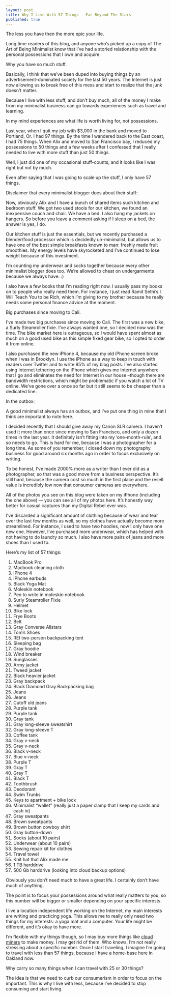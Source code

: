 ```yaml
---
layout: post
title: Why I Live With 57 Things - Far Beyond The Stars
published: true
---
```


The less you have then the more epic your life.
<p>
Long time readers of this blog, and anyone who’s picked up a copy of The Art of Being Minimalist know that I’ve had a storied relationship with the personal possessions that I own and acquire.
<p>
Why you have so much stuff.
<p>
Basically, I think that we’ve been duped into buying things by an advertisement-dominated society for the last 50 years. The Internet is just now allowing us to break free of this mess and start to realize that the junk doesn’t matter.
<p>
Because I live with less stuff, and don’t buy much, all of the money I make from my minimalist business can go towards experiences such as travel and learning.
<p>
In my mind experiences are what life is worth living for, not possessions.
<p>
Last year, when I quit my job with $3,000 in the bank and moved to Portland, Or. I had 97 things. By the time I wandered back to the East coast, I had 75 things. When Alix and moved to San Francisco bay, I reduced my possessions to 50 things and a few weeks after I confessed that I really needed to live with more stuff than just 50 things.
<p>
Well, I just did one of my occasional stuff-counts, and it looks like I was right but not by much.
<p>
Even after saying that I was going to scale up the stuff, I only have 57 things.
<p>
Disclaimer that every minimalist blogger does about their stuff:
<p>
Now, obviously Alix and I have a bunch of shared items such kitchen and bedroom stuff. We got two used stools for our kitchen, we found an inexpensive couch and chair. We have a bed. I also hang my jackets on hangers. So before you leave a comment asking if I sleep on a bed, the answer is yes, I do.
<p>
Our kitchen stuff is just the essentials, but we recently purchased a blender/food processor which is decidedly un-minimalist, but allows us to have one of the best simple breakfasts known to man: freshly made fruit smoothies. My energy levels have skyrocketed and I’ve continued to lose weight because of this investment.
<p>
I’m counting my underwear and socks together because every other minimalist blogger does too. We’re allowed to cheat on undergarments because we always have. :)
<p>
I also have a few books that I’m reading right now. I usually pass my books on to people who really need them. For instance, I just read Ramit Sethi’s I Will Teach You to be Rich, which I’m giving to my brother because he really needs some personal finance advice at the moment.
<p>
Big purchases since moving to Cali.
<p>
I’ve made two big purchases since moving to Cali. The first was a new bike, a Surly Steamroller fixie. I’ve always wanted one, so I decided now was the time. The bike market here is outrageous, so I would have spent almost as much on a good used bike as this simple fixed gear bike, so I opted to order it from online.
<p>
I also purchased the new iPhone 4, because my old iPhone screen broke when I was in Brooklyn. I use the iPhone as a way to keep in touch with readers over Twitter and to write 85% of my blog posts. I’ve also started using Internet tethering on the iPhone which gives me Internet anywhere that I go and eliminates the need for Internet in our house –though there are bandwidth restrictions, which might be problematic if you watch a lot of TV online. We’ve gone over a once so far but it still seems to be cheaper than a dedicated line.
<p>
In the outbox:
<p>
A good minimalist always has an outbox, and I’ve put one thing in mine that I think are important to note here.
<p>
I decided recently that I should give away my Canon SLR camera. I haven’t used it more than once since moving to San Francisco, and only a dozen times in the last year. It definitely isn’t fitting into my ‘one-month-rule’, and so needs to go. This is hard for me, because I was a photographer for a long time. As some of you remember, I closed down my photography business for good around six months ago in order to focus exclusively on writing.
<p>
To be honest, I’ve made 2000% more as a writer than I ever did as a photographer, so that was a good move from a business perspective. It’s still hard, because the camera cost so much in the first place and the resell value is incredibly low now that consumer cameras are everywhere.
<p>
All of the photos you see on this blog were taken on my iPhone (including the one above) — you can see all of my photos here. It’s honestly way better for casual captures than my Digital Rebel ever was.
<p>
I’ve discarded a significant amount of clothing because of wear and tear over the last few months as well, so my clothes have actually become more streamlined. For instance, I used to have two hoodies, now I only have one new one. However, I’ve purchased more underwear, which has helped with not having to do laundry so much. I also have more pairs of jeans and more shoes than I used to.
<p>
Here’s my list of 57 things:
<ol>
<li>MacBook Pro</li>
<li>Macbook cleaning cloth</li>
<li>iPhone 4</li>
<li>iPhone earbuds</li>
<li>Black Yoga Mat</li>
<li>Moleskin notebook</li>
<li>Pen to write in moleskin notebook</li>
<li>Surly Steamroller Fixie</li>
<li>Helmet</li>
<li>Bike lock</li>
<li>Frye Boots</li>
<li>Belt</li>
<li>Gray Converse Allstars</li>
<li>Tom’s Shoes</li>
<li>REI two-person backpacking tent</li>
<li>Sleeping bag</li>
<li>Gray hoodie</li>
<li>Wind breaker</li>
<li>Sunglasses</li>
<li>Army jacket</li>
<li>Tweed jacket</li>
<li>Black heavier jacket</li>
<li>Gray backpack</li>
<li>Black Diamond Gray Backpacking bag</li>
<li>Jeans</li>
<li>Jeans</li>
<li>Cutoff old jeans</li>
<li>Purple tank</li>
<li>Purple tank</li>
<li>Gray tank</li>
<li>Gray long-sleeve sweatshirt</li>
<li>Gray long-sleeve T</li>
<li>Coffee tank</li>
<li>Gray v-neck</li>
<li>Gray v-neck</li>
<li>Black v-neck</li>
<li>Blue v-neck</li>
<li>Purple T</li>
<li>Gray T</li>
<li>Gray T</li>
<li>Black T</li>
<li>Toothbrush</li>
<li>Deodorant</li>
<li>Swim Trunks</li>
<li>Keys to apartment + bike lock</li>
<li>Minimalist “wallet” (really just a paper clamp that I keep my cards and cash in)</li>
<li>Gray sweatpants</li>
<li>Brown sweatpants</li>
<li>Brown button cowboy shirt</li>
<li>Gray button-down</li>
<li>Socks (about 10 pairs)
<li>Underwear (about 10 pairs)
<li>Sewing repair kit for clothes</li>
<li>Travel towel</li>
<li>Knit hat that Alix made me</li>
<li>1 TB harddrive</li>
<li>500 Gb harddrive (looking into cloud backup options)</li>
</ol>
Obviously you don’t need much to have a great life. I certainly don’t have much of anything.
<p>
The point is to focus your possessions around what really matters to you, so this number will be bigger or smaller depending on your specific interests.
<p>
I live a location independent life working on the Internet, my main interests are writing and practicing yoga. This allows me to really only need two things for my interests: a yoga mat and a computer. Your life might be different, and it’s okay to have more.
<p>
I’m flexible with my things though, so I may buy more things like <a href="https://www.bitcoinmining.com/best-bitcoin-cloud-mining-contract-reviews/">cloud miners</a> to make money. I may get rid of them. Who knows, I’m not really stressing about a specific number. Once I start traveling, I imagine I’m going to travel with less than 57 things, because I have a home-base here in Oakland now.
<p>
Why carry so many things when I can travel with 25 or 30 things?
<p>
The idea is that we need to curb our consumerism in order to focus on the important. This is why I live with less, because I’ve decided to stop consuming and start living.
